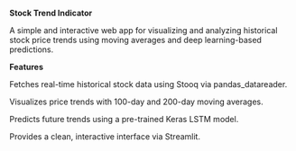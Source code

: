 **Stock Trend Indicator**

A simple and interactive web app for visualizing and analyzing historical stock price trends using moving averages and deep learning-based predictions.

**Features**

Fetches real-time historical stock data using Stooq via pandas_datareader.

Visualizes price trends with 100-day and 200-day moving averages.

Predicts future trends using a pre-trained Keras LSTM model.

Provides a clean, interactive interface via Streamlit.
